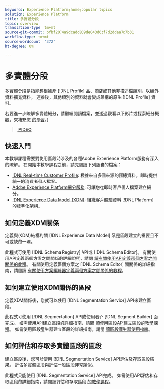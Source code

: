 ```yaml
---
keywords: Experience Platform;home;popular topics
solution: Experience Platform
title: 多實體分段
topic: overview
translation-type: tm+mt
source-git-commit: bfbf2074a9dcadd809de043d62f7d2ddaa7c7b31
workflow-type: tm+mt
source-wordcount: '372'
ht-degree: 0%

---
```



# 多實體分段

多實體分段是指能夠根據產 [!DNL Profile] 品、商店或其他非描述檔類別，以額外資料擴充資料。 連線後，其他類別的資料就會變成架構的原生 [!DNL Profile] 資料。

若要進一步瞭解多實體細分，請繼續閱讀檔案，並透過觀看以下影片或探索細分概觀，來補充您 [的學習](./home.md)。]

>[!VIDEO](https://video.tv.adobe.com/v/28947?quality=12&learn=on)

## 快速入門

本教學課程需要對使用區段時涉及的各種Adobe Experience Platform服務有深入的瞭解。 在開始本教學課程之前，請先閱讀下列服務的檔案：

- [!DNL Real-time Customer Profile](../profile/home.md): 根據來自多個來源的匯總資料，即時提供統一的消費者個人檔案。
- [Adobe Experience Platform細分服務](./home.md): 可讓您從即時客戶個人檔案建立細分。
- [!DNL Experience Data Model (XDM)](../xdm/home.md): 組織客戶體驗資料 [!DNL Platform] 的標準化架構。

## 如何定義XDM關係

定義與(XDM)結構的關 [!DNL Experience Data Model] 系是區段建立的重要且不可或缺的一環。

此程式可使用 [!DNL Schema Registry] API或 [!DNL Schema Editor]。 有關使用API定義兩個方案之間關係的詳細說明，請閱 [讀有關使用API定義兩個方案之間關係的教程](../xdm/tutorials/relationship-api.md)。 有關使用定義兩個方案之 [!DNL Schema Editor] 間關係的詳細指南，請閱讀 [有關使用方案編輯器定義兩個方案之間關係的教程](../xdm/tutorials/relationship-ui.md)。

## 如何建立使用XDM關係的區段

定義XDM關係後，您就可以使用 [!DNL Segmentation Service] API來建立區段。

此程式可使用 [!DNL Segmentation] API或使用者介 [!DNL Segment Builder] 面完成。 如需使用API建立區段的詳細指南，請閱 [讀使用區段API建立區段的教學課程](./tutorials/create-a-segment.md)。 如需使用區段產生器建立區段的詳細指南，請閱 [讀區段產生器使用指南](./ui/overview.md)。

## 如何評估和存取多實體區段的區段

建立區段後，您可以使用 [!DNL Segmentation Service] API評估及存取區段結果。 評估多實體區段與評估一般區段非常類似。

此程式只能使用 [!DNL Segmentation Service] API完成。 如需使用API評估和存取區段的詳細指南，請閱讀評估和存取區段 [的教學課程](./tutorials/evaluate-a-segment.md)。